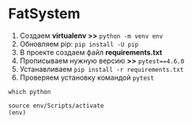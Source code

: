# FatSystem

1) Создаем **virtualenv >>** `python -m venv env`
2) Обновляем pip: `pip install -U pip`
3) В проекте создаем файл **requirements.txt**
4) Прописываем нужную версию **>>** `pytest==4.6.0`
5) Устанавливаем `pip install -r requirements.txt`
6) Проверяем установку командой `pytest`


```linux
which python

source env/Scripts/activate
(env) 
```